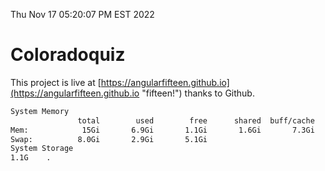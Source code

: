 Thu Nov 17 05:20:07 PM EST 2022

# Coloradoquiz


This project is live at [https://angularfifteen.github.io](https://angularfifteen.github.io "fifteen!") thanks to Github.

```bash
System Memory
               total        used        free      shared  buff/cache   available
Mem:            15Gi       6.9Gi       1.1Gi       1.6Gi       7.3Gi       6.5Gi
Swap:          8.0Gi       2.9Gi       5.1Gi
System Storage
1.1G	.
```
